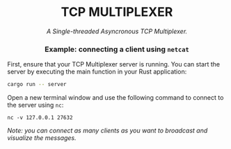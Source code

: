 <div align="center">

# TCP MULTIPLEXER

_A Single-threaded Asyncronous TCP Multiplexer._

### Example: connecting a client using `netcat`

</div>

First, ensure that your TCP Multiplexer server is running. You can start the server by executing the main function in your Rust application:

```bash
cargo run -- server
```

Open a new terminal window and use the following command to connect to the server using `nc`:

```
nc -v 127.0.0.1 27632
```

_Note: you can connect as many clients as you want to broadcast and visualize the messages._
